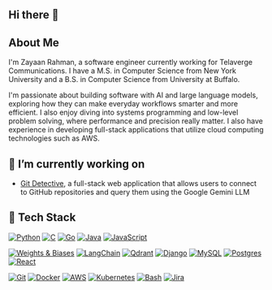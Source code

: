 ## Hi there 👋

## About Me
I'm Zayaan Rahman, a software engineer currently working for Telaverge Communications. I have a M.S. in Computer Science from New York University and a B.S. in Computer Science from University at Buffalo.

I'm passionate about building software with AI and large language models, exploring how they can make everyday workflows smarter and more efficient. I also enjoy diving into systems programming and low-level problem solving, where performance and precision really matter. I also have experience in developing full-stack applications that utilize cloud computing technologies such as AWS.

## 🔭 I’m currently working on
- [Git Detective](https://github.com/zayaanra/git-detective), a full-stack web application that allows users to connect to GitHub repositories and query them using the Google Gemini LLM

## 💾 Tech Stack
[![Python](https://img.shields.io/badge/Python-3776AB?logo=python&logoColor=fff)](#) [![C](https://img.shields.io/badge/C-00599C?logo=c&logoColor=white)](#) [![Go](https://img.shields.io/badge/Go-%2300ADD8.svg?&logo=go&logoColor=white)](#) [![Java](https://img.shields.io/badge/Java-%23ED8B00.svg?logo=openjdk&logoColor=white)](#) [![JavaScript](https://img.shields.io/badge/JavaScript-F7DF1E?logo=javascript&logoColor=000)](#)

[![Weights & Biases](https://img.shields.io/badge/Weights_&_Biases-FFBE00?style=for-the-badge&logo=WeightsAndBiases&logoColor=white)](#) [![LangChain](https://img.shields.io/badge/LangChain-1c3c3c.svg?logo=langchain&logoColor=white)](#) [![Qdrant](https://img.shields.io/badge/Qdrant-VectorDB-purple)](#) [![Django](https://img.shields.io/badge/Django-%23092E20.svg?logo=django&logoColor=white)](#) [![MySQL](https://img.shields.io/badge/MySQL-4479A1?logo=mysql&logoColor=fff)](#) [![Postgres](https://img.shields.io/badge/Postgres-%23316192.svg?logo=postgresql&logoColor=white)](#) [![React](https://img.shields.io/badge/React-%2320232a.svg?logo=react&logoColor=%2361DAFB)](#)

[![Git](https://img.shields.io/badge/Git-F05032?logo=git&logoColor=fff)](#) [![Docker](https://img.shields.io/badge/Docker-2496ED?logo=docker&logoColor=fff)](#) [![AWS](https://custom-icon-badges.demolab.com/badge/AWS-%23FF9900.svg?logo=aws&logoColor=white)](#) [![Kubernetes](https://img.shields.io/badge/Kubernetes-326CE5?logo=kubernetes&logoColor=fff)](#) [![Bash](https://img.shields.io/badge/Bash-4EAA25?logo=gnubash&logoColor=fff)](#) [![Jira](https://img.shields.io/badge/Jira-0052CC?logo=jira&logoColor=fff)](#)



<!--
**zayaanra/zayaanra** is a ✨ _special_ ✨ repository because its `README.md` (this file) appears on your GitHub profile.

Here are some ideas to get you started:

- 🔭 I’m currently working on ...
- 🌱 I’m currently learning ...
- 👯 I’m looking to collaborate on ...
- 🤔 I’m looking for help with ...
- 💬 Ask me about ...
- 📫 How to reach me: ...
- 😄 Pronouns: ...
- ⚡ Fun fact: ...
-->
